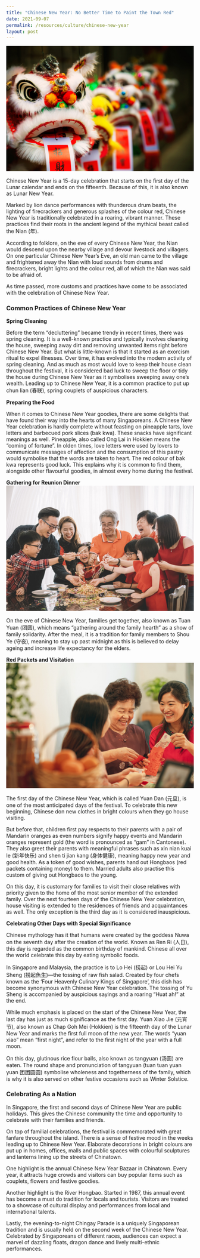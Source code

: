 ```yaml
---
title: "Chinese New Year: No Better Time to Paint the Town Red"
date: 2021-09-07
permalink: /resources/culture/chinese-new-year
layout: post
---
```

![Colourful Chinese Lion Paper Dolls](/images/culture/colourful-chinese-lion-paper-dolls.jpg)

Chinese New Year is a 15-day celebration that starts on the first day of the Lunar calendar and ends on the fifteenth. Because of this, it is also known as Lunar New Year.

Marked by lion dance performances with thunderous drum beats, the lighting of firecrackers and generous splashes of the colour red, Chinese New Year is traditionally celebrated in a roaring, vibrant manner. These practices find their roots in the ancient legend of the mythical beast called the Nian (年).

According to folklore, on the eve of every Chinese New Year, the Nian would descend upon the nearby village and devour livestock and villagers. On one particular Chinese New Year’s Eve, an old man came to the village and frightened away the Nian with loud sounds from drums and firecrackers, bright lights and the colour red, all of which the Nian was said to be afraid of.

As time passed, more customs and practices have come to be associated with the celebration of Chinese New Year.

### Common Practices of Chinese New Year

**Spring Cleaning**

Before the term “decluttering” became trendy in recent times, there was spring cleaning. It is a well-known practice and typically involves cleaning the house, sweeping away dirt and removing unwanted items right before Chinese New Year. But what is little-known is that it started as an exorcism ritual to expel illnesses. Over time, it has evolved into the modern activity of spring cleaning. And as much as most would love to keep their house clean throughout the festival, it is considered bad luck to sweep the floor or tidy the house during Chinese New Year as it symbolises sweeping away one’s wealth. Leading up to Chinese New Year, it is a common practice to put up chun lian (春联), spring couplets of auspicious characters.

**Preparing the Food**

When it comes to Chinese New Year goodies, there are some delights that have found their way into the hearts of many Singaporeans. A Chinese New Year celebration is hardly complete without feasting on pineapple tarts, love letters and barbecued pork slices (bak kwa). These snacks have significant meanings as well. Pineapple, also called Ong Lai in Hokkien means the “coming of fortune”. In olden times, love letters were used by lovers to communicate messages of affection and the consumption of this pastry would symbolise that the words are taken to heart. The red colour of bak kwa represents good luck. This explains why it is common to find them, alongside other flavourful goodies, in almost every home during the festival.

**Gathering for Reunion Dinner**
![Reunion Dinner](/images/culture/reunion-dinner.jpg)

On the eve of Chinese New Year, families get together, also known as Tuan Yuan (团圆), which means “gathering around the family hearth” as a show of family solidarity. After the meal, it is a tradition for family members to Shou Ye (守夜), meaning to stay up past midnight as this is believed to delay ageing and increase life expectancy for the elders.

**Red Packets and Visitation**
![Family members preparing red packets](/images/culture/family-preparing-red-packets.jpg)

The first day of the Chinese New Year, which is called Yuan Dan (元旦), is one of the most anticipated days of the festival. To celebrate this new beginning, Chinese don new clothes in bright colours when they go house visiting.

But before that, children first pay respects to their parents with a pair of Mandarin oranges as even numbers signify happy events and Mandarin oranges represent gold (the word is pronounced as “gam” in Cantonese). They also greet their parents with meaningful phrases such as xin nian kuai le (新年快乐) and shen ti jian kang (身体健康), meaning happy new year and good health. As a token of good wishes, parents hand out Hongbaos (red packets containing money) to them. Married adults also practise this custom of giving out Hongbaos to the young.

On this day, it is customary for families to visit their close relatives with priority given to the home of the most senior member of the extended family. Over the next fourteen days of the Chinese New Year celebration, house visiting is extended to the residences of friends and acquaintances as well. The only exception is the third day as it is considered inauspicious.

**Celebrating Other Days with Special Significance**

Chinese mythology has it that humans were created by the goddess Nuwa on the seventh day after the creation of the world. Known as Ren Ri (人日), this day is regarded as the common birthday of mankind. Chinese all over the world celebrate this day by eating symbolic foods.

In Singapore and Malaysia, the practice is to Lo Hei (捞起) or Lou Hei Yu Sheng (捞起魚生)—the tossing of raw fish salad. Created by four chefs known as the ‘Four Heavenly Culinary Kings of Singapore’, this dish has become synonymous with Chinese New Year celebration. The tossing of Yu Sheng is accompanied by auspicious sayings and a roaring “Huat ah!” at the end.

While much emphasis is placed on the start of the Chinese New Year, the last day has just as much significance as the first day. Yuan Xiao Jie (元宵节), also known as Chap Goh Mei (Hokkien) is the fifteenth day of the Lunar New Year and marks the first full moon of the new year. The words “yuan xiao” mean “first night”, and refer to the first night of the year with a full moon.

On this day, glutinous rice flour balls, also known as tangyuan (汤圆) are eaten. The round shape and pronunciation of tangyuan (tuan tuan yuan yuan 团团圆圆) symbolise wholeness and togetherness of the family, which is why it is also served on other festive occasions such as Winter Solstice.

### Celebrating As a Nation

In Singapore, the first and second days of Chinese New Year are public holidays. This gives the Chinese community the time and opportunity to celebrate with their families and friends.

On top of familial celebrations, the festival is commemorated with great fanfare throughout the island. There is a sense of festive mood in the weeks leading up to Chinese New Year. Elaborate decorations in bright colours are put up in homes, offices, malls and public spaces with colourful sculptures and lanterns lining up the streets of Chinatown.

One highlight is the annual Chinese New Year Bazaar in Chinatown. Every year, it attracts huge crowds and visitors can buy popular items such as couplets, flowers and festive goodies.

Another highlight is the River Hongbao. Started in 1987, this annual event has become a must do tradition for locals and tourists. Visitors are treated to a showcase of cultural display and performances from local and international talents.

Lastly, the evening-to-night Chingay Parade is a uniquely Singaporean tradition and is usually held on the second week of the Chinese New Year. Celebrated by Singaporeans of different races, audiences can expect a marvel of dazzling floats, dragon dance and lively multi-ethnic performances.